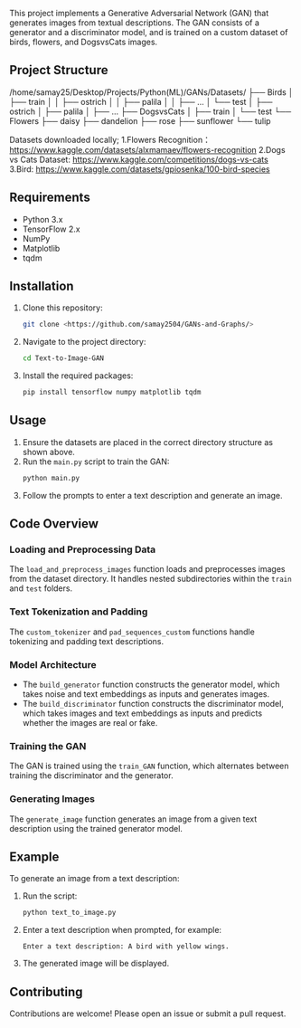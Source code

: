 This project implements a Generative Adversarial Network (GAN) that generates images from textual descriptions. The GAN consists of a generator and a discriminator model, and is trained on a custom dataset of birds, flowers, and DogsvsCats images.

## Project Structure

/home/samay25/Desktop/Projects/Python(ML)/GANs/Datasets/
├── Birds
│ ├── train
│ │ ├── ostrich
│ │ ├── palila
│ │ ├── ...
│ └── test
│ ├── ostrich
│ ├── palila
│ ├── ...
├── DogsvsCats
│ ├── train
│ └── test
└── Flowers
├── daisy
├── dandelion
├── rose
├── sunflower
└── tulip

Datasets downloaded locally;
1.Flowers Recognition：https://www.kaggle.com/datasets/alxmamaev/flowers-recognition
2.Dogs vs Cats Dataset: https://www.kaggle.com/competitions/dogs-vs-cats
3.Bird: https://www.kaggle.com/datasets/gpiosenka/100-bird-species


## Requirements

- Python 3.x
- TensorFlow 2.x
- NumPy
- Matplotlib
- tqdm

## Installation

1. Clone this repository:
    ```bash
    git clone <https://github.com/samay2504/GANs-and-Graphs/>
    ```
2. Navigate to the project directory:
    ```bash
    cd Text-to-Image-GAN
    ```
3. Install the required packages:
    ```bash
    pip install tensorflow numpy matplotlib tqdm
    ```

## Usage

1. Ensure the datasets are placed in the correct directory structure as shown above.
2. Run the `main.py` script to train the GAN:
    ```bash
    python main.py
    ```
3. Follow the prompts to enter a text description and generate an image.

## Code Overview

### Loading and Preprocessing Data

The `load_and_preprocess_images` function loads and preprocesses images from the dataset directory. It handles nested subdirectories within the `train` and `test` folders.

### Text Tokenization and Padding

The `custom_tokenizer` and `pad_sequences_custom` functions handle tokenizing and padding text descriptions.

### Model Architecture

- The `build_generator` function constructs the generator model, which takes noise and text embeddings as inputs and generates images.
- The `build_discriminator` function constructs the discriminator model, which takes images and text embeddings as inputs and predicts whether the images are real or fake.

### Training the GAN

The GAN is trained using the `train_GAN` function, which alternates between training the discriminator and the generator.

### Generating Images

The `generate_image` function generates an image from a given text description using the trained generator model.

## Example

To generate an image from a text description:

1. Run the script:
    ```bash
    python text_to_image.py
    ```
2. Enter a text description when prompted, for example:
    ```
    Enter a text description: A bird with yellow wings.
    ```
3. The generated image will be displayed.

## Contributing
Contributions are welcome! Please open an issue or submit a pull request.


